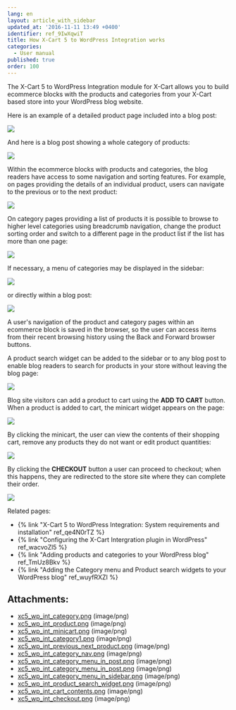 ```yaml
---
lang: en
layout: article_with_sidebar
updated_at: '2016-11-11 13:49 +0400'
identifier: ref_9IwXqwiT
title: How X-Cart 5 to WordPress Integration works
categories:
  - User manual
published: true
order: 100
---
```



The X-Cart 5 to WordPress Integration module for X-Cart allows you to build ecommerce blocks with the products and categories from your X-Cart based store into your WordPress blog website.

Here is an example of a detailed product page included into a blog post:

![]({{site.baseurl}}/attachments/8750580/8719399.png)

And here is a blog post showing a whole category of products:

![]({{site.baseurl}}/attachments/8750580/8719401.png)

Within the ecommerce blocks with products and categories, the blog readers have access to some navigation and sorting features. For example, on pages providing the details of an individual product, users can navigate to the previous or to the next product:

![]({{site.baseurl}}/attachments/8750580/8719402.png)

On category pages providing a list of products it is possible to browse to higher level categories using breadcrumb navigation, change the product sorting order and switch to a different page in the product list if the list has more than one page:

![]({{site.baseurl}}/attachments/8750580/8719403.png)

If necessary, a menu of categories may be displayed in the sidebar:

![]({{site.baseurl}}/attachments/8750580/8719406.png)

or directly within a blog post:

![]({{site.baseurl}}/attachments/8750580/8719404.png)

A user's navigation of the product and category pages within an ecommerce block is saved in the browser, so the user can access items from their recent browsing history using the Back and Forward browser buttons.

A product search widget can be added to the sidebar or to any blog post to enable blog readers to search for products in your store without leaving the blog page:

![]({{site.baseurl}}/attachments/8750580/8719409.png)

Blog site visitors can add a product to cart using the **ADD TO CART** button. When a product is added to cart, the minicart widget appears on the page:

![]({{site.baseurl}}/attachments/8750580/8719400.png)

By clicking the minicart, the user can view the contents of their shopping cart, remove any products they do not want or edit product quantities:

![]({{site.baseurl}}/attachments/8750580/8719410.png)

By clicking the **CHECKOUT** button a user can proceed to checkout; when this happens, they are redirected to the store site where they can complete their order.

![]({{site.baseurl}}/attachments/8750580/8719411.png)

Related pages:

*   {% link "X-Cart 5 to WordPress Integration: System requirements and installation" ref_qe4N0rTZ %}
*   {% link "Configuring the X-Cart Intergration plugin in WordPress" ref_wacvoZl5 %}
*   {% link "Adding products and categories to your WordPress blog" ref_TmUz8Bkv %}
*   {% link "Adding the Category menu and Product search widgets to your WordPress blog" ref_wuyfRXZI %}

## Attachments:

* [xc5_wp_int_category.png]({{site.baseurl}}/attachments/8750580/8719398.png) (image/png)
* [xc5_wp_int_product.png]({{site.baseurl}}/attachments/8750580/8719399.png) (image/png)
* [xc5_wp_int_minicart.png]({{site.baseurl}}/attachments/8750580/8719400.png) (image/png)
* [xc5_wp_int_category1.png]({{site.baseurl}}/attachments/8750580/8719401.png) (image/png)
* [xc5_wp_int_previous_next_product.png]({{site.baseurl}}/attachments/8750580/8719402.png) (image/png)
* [xc5_wp_int_category_nav.png]({{site.baseurl}}/attachments/8750580/8719403.png) (image/png)
* [xc5_wp_int_category_menu_in_post.png]({{site.baseurl}}/attachments/8750580/8719405.png) (image/png)
* [xc5_wp_int_category_menu_in_post.png]({{site.baseurl}}/attachments/8750580/8719404.png) (image/png)
* [xc5_wp_int_category_menu_in_sidebar.png]({{site.baseurl}}/attachments/8750580/8719406.png) (image/png)
* [xc5_wp_int_product_search_widget.png]({{site.baseurl}}/attachments/8750580/8719409.png) (image/png)
* [xc5_wp_int_cart_contents.png]({{site.baseurl}}/attachments/8750580/8719410.png) (image/png)
* [xc5_wp_int_checkout.png]({{site.baseurl}}/attachments/8750580/8719411.png) (image/png)
